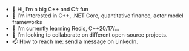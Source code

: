 - 👋 Hi, I’m a big C++ and C# fun
- 👀 I’m interested in C++, .NET Core, quantitative finance, actor model frameworks
- 🌱 I’m currently learning Redis, C++20/17/...
- 💞️ I’m looking to collaborate on different open-source projects.
- 📫 How to reach me: send a message on LinkedIn.

<!---
gkorobkin/gkorobkin is a ✨ special ✨ repository because its `README.md` (this file) appears on your GitHub profile.
You can click the Preview link to take a look at your changes.
--->
